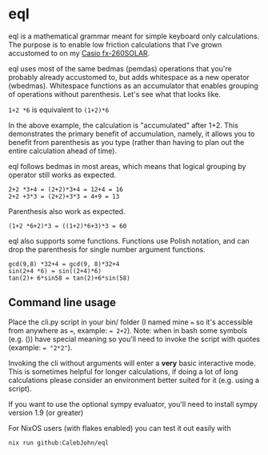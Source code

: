 eql
=======

eql is a mathematical grammar meant for simple keyboard only calculations. The purpose is to enable low friction calculations that I've grown accustomed to on my [Casio fx-260SOLAR](https://github.com/CalebJohn/eql/blob/master/media/casio.png).

eql uses most of the same bedmas (pemdas) operations that you're probably already accustomed to, but adds whitespace as a new operator (wbedmas). Whitespace functions as an accumulator that enables grouping of operations without parenthesis. Let's see what that looks like.

`1+2 *6` is equivalent to `(1+2)*6`

In the above example, the calculation is "accumulated" after 1+2. This demonstrates the primary benefit of accumulation, namely, it allows you to benefit from parenthesis as you type (rather than having to plan out the entire calculation ahead of time).

eql follows bedmas in most areas, which means that logical grouping by operator still works as expected.

```
2+2 *3+4 = (2+2)*3+4 = 12+4 = 16
2+2 +3*3 = (2+2)+3*3 = 4+9 = 13
```

Parenthesis also work as expected.

```
(1+2 *6+2)*3 = ((1+2)*6+3)*3 = 60
```

eql also supports some functions. Functions use Polish notation, and can drop the parenthesis for single number argument functions.

```
gcd(9,8) *32+4 = gcd(9, 8)*32+4
sin(2+4 *6) = sin((2+4)*6)
tan(2)+ 6*sin58 = tan(2)+6*sin(58)
```

## Command line usage
Place the cli.py script in your bin/ folder (I named mine `=` so it's accessible from anywhere as `=`, example: `= 2+2`). Note: when in bash some symbols (e.g. \(\)) have special meaning so you'll need to invoke the script with quotes (example: `= "2*2"`).

Invoking the cli without arguments will enter a **very** basic interactive mode. This is sometimes helpful for longer calculations, if doing a lot of long calculations please consider an environment better suited for it (e.g. using a script).

If you want to use the optional sympy evaluator, you'll need to install sympy version 1.9 (or greater)

For NixOS users (with flakes enabled) you can test it out easily with

```
nix run github:CalebJohn/eql
```
